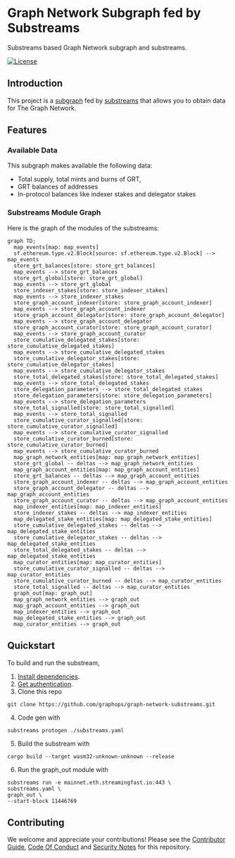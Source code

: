 # Graph Network Subgraph fed by Substreams

Substreams based Graph Network subgraph and substreams. 

[![License](https://img.shields.io/badge/License-Apache%202.0-blue.svg)](https://opensource.org/licenses/Apache-2.0)

## Introduction 

This project is a [subgraph](https://thegraph.com/docs/en/developing/creating-a-subgraph/) fed by [substreams](https://substreams.streamingfast.io/) that allows you to obtain data for The Graph Network. 

## Features 

### Available Data 

This subgraph makes available the following data:
- Total supply, total mints and burns of GRT, 
- GRT balances of addresses
- In-protocol balances like indexer stakes and delegator stakes 

### Substreams Module Graph

Here is the graph of the modules of the substreams: 

```mermaid
graph TD;
  map_events[map: map_events]
  sf.ethereum.type.v2.Block[source: sf.ethereum.type.v2.Block] --> map_events
  store_grt_balances[store: store_grt_balances]
  map_events --> store_grt_balances
  store_grt_global[store: store_grt_global]
  map_events --> store_grt_global
  store_indexer_stakes[store: store_indexer_stakes]
  map_events --> store_indexer_stakes
  store_graph_account_indexer[store: store_graph_account_indexer]
  map_events --> store_graph_account_indexer
  store_graph_account_delegator[store: store_graph_account_delegator]
  map_events --> store_graph_account_delegator
  store_graph_account_curator[store: store_graph_account_curator]
  map_events --> store_graph_account_curator
  store_cumulative_delegated_stakes[store: store_cumulative_delegated_stakes]
  map_events --> store_cumulative_delegated_stakes
  store_cumulative_delegator_stakes[store: store_cumulative_delegator_stakes]
  map_events --> store_cumulative_delegator_stakes
  store_total_delegated_stakes[store: store_total_delegated_stakes]
  map_events --> store_total_delegated_stakes
  store_delegation_parameters --> store_total_delegated_stakes
  store_delegation_parameters[store: store_delegation_parameters]
  map_events --> store_delegation_parameters
  store_total_signalled[store: store_total_signalled]
  map_events --> store_total_signalled
  store_cumulative_curator_signalled[store: store_cumulative_curator_signalled]
  map_events --> store_cumulative_curator_signalled
  store_cumulative_curator_burned[store: store_cumulative_curator_burned]
  map_events --> store_cumulative_curator_burned
  map_graph_network_entities[map: map_graph_network_entities]
  store_grt_global -- deltas --> map_graph_network_entities
  map_graph_account_entities[map: map_graph_account_entities]
  store_grt_balances -- deltas --> map_graph_account_entities
  store_graph_account_indexer -- deltas --> map_graph_account_entities
  store_graph_account_delegator -- deltas --> map_graph_account_entities
  store_graph_account_curator -- deltas --> map_graph_account_entities
  map_indexer_entities[map: map_indexer_entities]
  store_indexer_stakes -- deltas --> map_indexer_entities
  map_delegated_stake_entities[map: map_delegated_stake_entities]
  store_cumulative_delegated_stakes -- deltas --> map_delegated_stake_entities
  store_cumulative_delegator_stakes -- deltas --> map_delegated_stake_entities
  store_total_delegated_stakes -- deltas --> map_delegated_stake_entities
  map_curator_entities[map: map_curator_entities]
  store_cumulative_curator_signalled -- deltas --> map_curator_entities
  store_cumulative_curator_burned -- deltas --> map_curator_entities
  store_total_signalled -- deltas --> map_curator_entities
  graph_out[map: graph_out]
  map_graph_network_entities --> graph_out
  map_graph_account_entities --> graph_out
  map_indexer_entities --> graph_out
  map_delegated_stake_entities --> graph_out
  map_curator_entities --> graph_out
```


## Quickstart
To build and run the substream, 

1. [Install dependencies](https://substreams.streamingfast.io/developers-guide/installation-requirements).
2. [Get authentication](https://substreams.streamingfast.io/reference-and-specs/authentication).
3. Clone this repo
```console
git clone https://github.com/graphops/graph-network-substreams.git
```
4. Code gen with 
```console
substreams protogen ./substreams.yaml
``` 
5. Build the substream with 
```console
cargo build --target wasm32-unknown-unknown --release
``` 
6. Run the graph_out module with
```console
substreams run -e mainnet.eth.streamingfast.io:443 \
substreams.yaml \
graph_out \
--start-block 11446769
```

## Contributing

We welcome and appreciate your contributions! Please see the [Contributor Guide](/CONTRIBUTING.md), [Code Of Conduct](/CODE_OF_CONDUCT.md) and [Security Notes](/SECURITY.md) for this repository.
